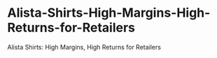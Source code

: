 # Alista-Shirts-High-Margins-High-Returns-for-Retailers
Alista Shirts: High Margins, High Returns for Retailers
